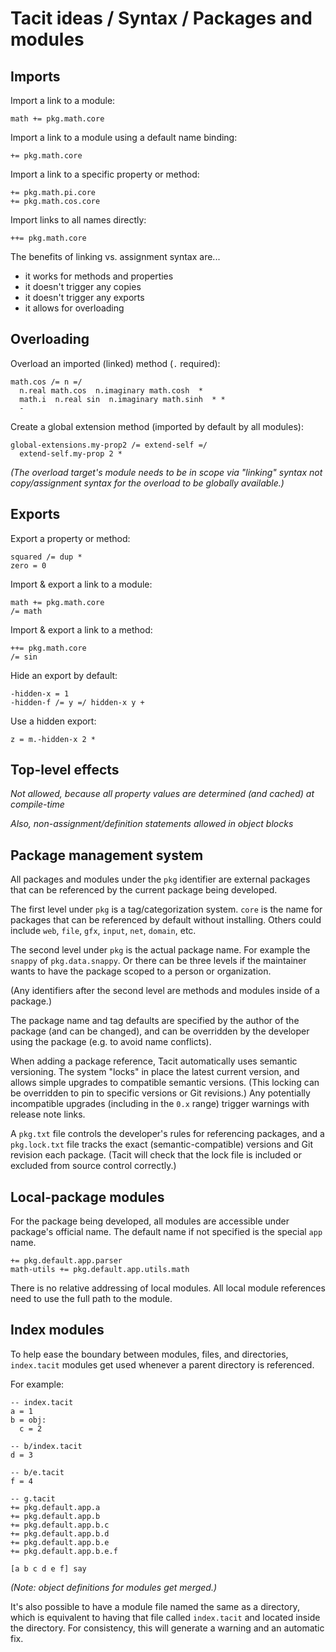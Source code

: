 # Tacit ideas / Syntax / Packages and modules

## Imports

Import a link to a module:
```
math += pkg.math.core
```

Import a link to a module using a default name binding:
```
+= pkg.math.core
```

Import a link to a specific property or method:
```
+= pkg.math.pi.core
+= pkg.math.cos.core
```

Import links to all names directly:
```
++= pkg.math.core
```

The benefits of linking vs. assignment syntax are...
- it works for methods and properties
- it doesn't trigger any copies
- it doesn't trigger any exports
- it allows for overloading

## Overloading

Overload an imported (linked) method (`.` required):
```
math.cos /= n =/
  n.real math.cos  n.imaginary math.cosh  *
  math.i  n.real sin  n.imaginary math.sinh  * *
  -
```

Create a global extension method (imported by default by all modules):
```
global-extensions.my-prop2 /= extend-self =/
  extend-self.my-prop 2 *
```

_(The overload target's module needs to be in scope via "linking" syntax not copy/assignment syntax for the overload to be globally available.)_

## Exports

Export a property or method:
```
squared /= dup *
zero = 0
```

Import & export a link to a module:
```
math += pkg.math.core
/= math
```

Import & export a link to a method:
```
++= pkg.math.core
/= sin
```

Hide an export by default:
```
-hidden-x = 1
-hidden-f /= y =/ hidden-x y +
```

Use a hidden export:
```
z = m.-hidden-x 2 *
```

## Top-level effects

_Not allowed, because all property values are determined (and cached) at compile-time_

_Also, non-assignment/definition statements allowed in object blocks_

## Package management system

All packages and modules under the `pkg` identifier are external packages that can be referenced by the current package being developed.

The first level under `pkg` is a tag/categorization system. `core` is the name for packages that can be referenced by default without installing. Others could include `web`, `file`, `gfx`, `input`, `net`, `domain`, etc.

The second level under `pkg` is the actual package name. For example the `snappy` of `pkg.data.snappy`. Or there can be three levels if the maintainer wants to have the package scoped to a person or organization.

(Any identifiers after the second level are methods and modules inside of a package.)

The package name and tag defaults are specified by the author of the package (and can be changed), and can be overridden by the developer using the package (e.g. to avoid name conflicts).

When adding a package reference, Tacit automatically uses semantic versioning. The system "locks" in place the latest current version, and allows simple upgrades to compatible semantic versions. (This locking can be overridden to pin to specific versions or Git revisions.) Any potentially incompatible upgrades (including in the `0.x` range) trigger warnings with release note links.

A `pkg.txt` file controls the developer's rules for referencing packages, and a `pkg.lock.txt` file tracks the exact (semantic-compatible) versions and Git revision each package. (Tacit will check that the lock file is included or excluded from source control correctly.)

## Local-package modules

For the package being developed, all modules are accessible under package's official name. The default name if not specified is the special `app` name.
```
+= pkg.default.app.parser
math-utils += pkg.default.app.utils.math
```

There is no relative addressing of local modules. All local module references need to use the full path to the module.

## Index modules

To help ease the boundary between modules, files, and directories, `index.tacit` modules get used whenever a parent directory is referenced.

For example:
```
-- index.tacit
a = 1
b = obj:
  c = 2

-- b/index.tacit
d = 3

-- b/e.tacit
f = 4

-- g.tacit
+= pkg.default.app.a
+= pkg.default.app.b
+= pkg.default.app.b.c
+= pkg.default.app.b.d
+= pkg.default.app.b.e
+= pkg.default.app.b.e.f

[a b c d e f] say
```

_(Note: object definitions for modules get merged.)_

It's also possible to have a module file named the same as a directory, which is equivalent to having that file called `index.tacit` and located inside the directory. For consistency, this will generate a warning and an automatic fix.
